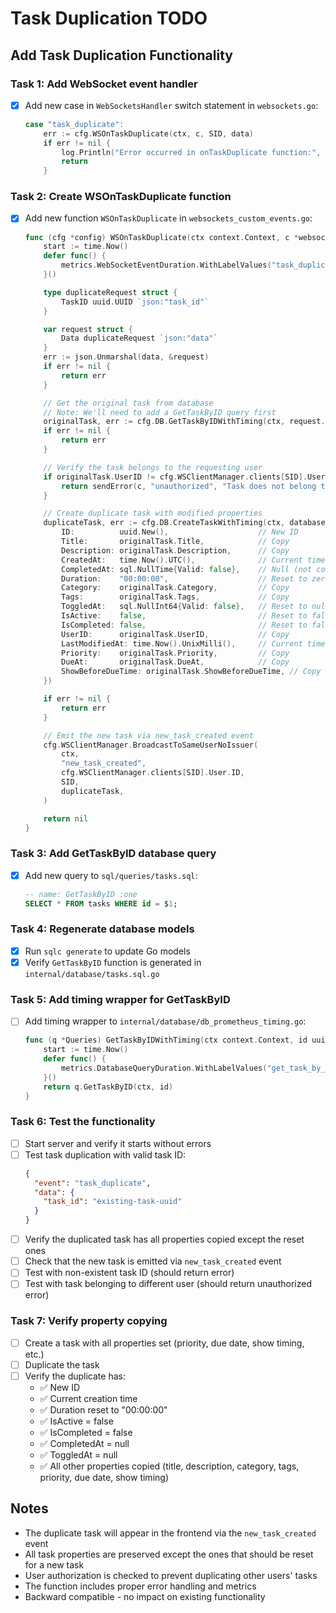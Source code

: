 # Task Duplication TODO

## Add Task Duplication Functionality

### Task 1: Add WebSocket event handler
- [x] Add new case in `WebSocketsHandler` switch statement in `websockets.go`:
  ```go
  case "task_duplicate":
      err := cfg.WSOnTaskDuplicate(ctx, c, SID, data)
      if err != nil {
          log.Println("Error occurred in onTaskDuplicate function:", err)
          return
      }
  ```

### Task 2: Create WSOnTaskDuplicate function
- [x] Add new function `WSOnTaskDuplicate` in `websockets_custom_events.go`:
  ```go
  func (cfg *config) WSOnTaskDuplicate(ctx context.Context, c *websocket.Conn, SID uuid.UUID, data []byte) error {
      start := time.Now()
      defer func() {
          metrics.WebSocketEventDuration.WithLabelValues("task_duplicate").Observe(time.Since(start).Seconds())
      }()

      type duplicateRequest struct {
          TaskID uuid.UUID `json:"task_id"`
      }

      var request struct {
          Data duplicateRequest `json:"data"`
      }
      err := json.Unmarshal(data, &request)
      if err != nil {
          return err
      }

      // Get the original task from database
      // Note: We'll need to add a GetTaskByID query first
      originalTask, err := cfg.DB.GetTaskByIDWithTiming(ctx, request.Data.TaskID)
      if err != nil {
          return err
      }

      // Verify the task belongs to the requesting user
      if originalTask.UserID != cfg.WSClientManager.clients[SID].User.ID {
          return sendError(c, "unauthorized", "Task does not belong to user", 403)
      }

      // Create duplicate task with modified properties
      duplicateTask, err := cfg.DB.CreateTaskWithTiming(ctx, database.CreateTaskParams{
          ID:          uuid.New(),                    // New ID
          Title:       originalTask.Title,            // Copy
          Description: originalTask.Description,      // Copy
          CreatedAt:   time.Now().UTC(),              // Current time
          CompletedAt: sql.NullTime{Valid: false},    // Null (not completed)
          Duration:    "00:00:00",                    // Reset to zero
          Category:    originalTask.Category,         // Copy
          Tags:        originalTask.Tags,             // Copy
          ToggledAt:   sql.NullInt64{Valid: false},   // Reset to null
          IsActive:    false,                         // Reset to false
          IsCompleted: false,                         // Reset to false
          UserID:      originalTask.UserID,           // Copy
          LastModifiedAt: time.Now().UnixMilli(),     // Current time
          Priority:    originalTask.Priority,         // Copy
          DueAt:       originalTask.DueAt,            // Copy
          ShowBeforeDueTime: originalTask.ShowBeforeDueTime, // Copy
      })

      if err != nil {
          return err
      }

      // Emit the new task via new_task_created event
      cfg.WSClientManager.BroadcastToSameUserNoIssuer(
          ctx,
          "new_task_created",
          cfg.WSClientManager.clients[SID].User.ID,
          SID,
          duplicateTask,
      )

      return nil
  }
  ```

### Task 3: Add GetTaskByID database query
- [x] Add new query to `sql/queries/tasks.sql`:
  ```sql
  -- name: GetTaskByID :one
  SELECT * FROM tasks WHERE id = $1;
  ```

### Task 4: Regenerate database models
- [x] Run `sqlc generate` to update Go models
- [x] Verify `GetTaskByID` function is generated in `internal/database/tasks.sql.go`

### Task 5: Add timing wrapper for GetTaskByID
- [ ] Add timing wrapper to `internal/database/db_prometheus_timing.go`:
  ```go
  func (q *Queries) GetTaskByIDWithTiming(ctx context.Context, id uuid.UUID) (Task, error) {
      start := time.Now()
      defer func() {
          metrics.DatabaseQueryDuration.WithLabelValues("get_task_by_id").Observe(time.Since(start).Seconds())
      }()
      return q.GetTaskByID(ctx, id)
  }
  ```

### Task 6: Test the functionality
- [ ] Start server and verify it starts without errors
- [ ] Test task duplication with valid task ID:
  ```json
  {
    "event": "task_duplicate",
    "data": {
      "task_id": "existing-task-uuid"
    }
  }
  ```
- [ ] Verify the duplicated task has all properties copied except the reset ones
- [ ] Check that the new task is emitted via `new_task_created` event
- [ ] Test with non-existent task ID (should return error)
- [ ] Test with task belonging to different user (should return unauthorized error)

### Task 7: Verify property copying
- [ ] Create a task with all properties set (priority, due date, show timing, etc.)
- [ ] Duplicate the task
- [ ] Verify the duplicate has:
  - ✅ New ID
  - ✅ Current creation time
  - ✅ Duration reset to "00:00:00"
  - ✅ IsActive = false
  - ✅ IsCompleted = false
  - ✅ CompletedAt = null
  - ✅ ToggledAt = null
  - ✅ All other properties copied (title, description, category, tags, priority, due date, show timing)

## Notes
- The duplicate task will appear in the frontend via the `new_task_created` event
- All task properties are preserved except the ones that should be reset for a new task
- User authorization is checked to prevent duplicating other users' tasks
- The function includes proper error handling and metrics
- Backward compatible - no impact on existing functionality

